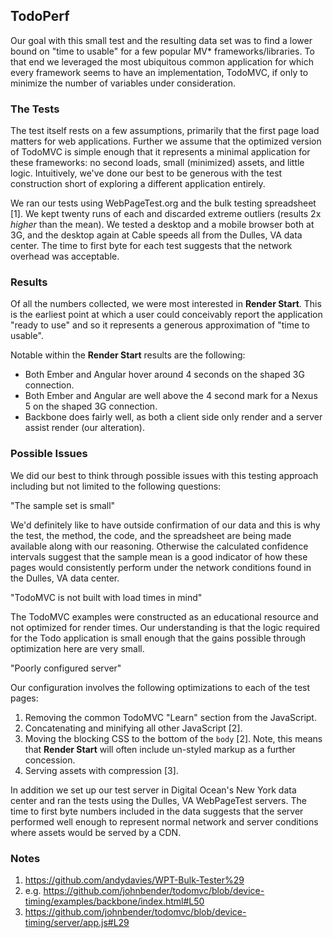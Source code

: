 ## TodoPerf

Our goal with this small test and the resulting data set was to find a lower bound on "time to usable" for a few popular MV* frameworks/libraries. To that end we leveraged the most ubiquitous common application for which every framework seems to have an implementation, TodoMVC, if only to minimize the number of variables under consideration.

### The Tests

The test itself rests on a few assumptions, primarily that the first page load matters for web applications. Further we assume that the optimized version of TodoMVC is simple enough that it represents a minimal application for these frameworks: no second loads, small (minimized) assets, and little logic. Intuitively, we've done our best to be generous with the test construction short of exploring a different application entirely.

We ran our tests using WebPageTest.org and the bulk testing spreadsheet [1]. We kept twenty runs of each and discarded extreme outliers (results 2x *higher* than the mean). We tested a desktop and a mobile browser both at 3G, and the desktop again at Cable speeds all from the Dulles, VA data center. The time to first byte for each test suggests that the network overhead was acceptable.

### Results

Of all the numbers collected, we were most interested in **Render Start**. This is the earliest point at which a user could conceivably report the application "ready to use" and so it represents a generous approximation of "time to usable".

Notable within the **Render Start** results are the following:

* Both Ember and Angular hover around 4 seconds on the shaped 3G connection.
* Both Ember and Angular are well above the 4 second mark for a Nexus 5 on the shaped 3G connection.
* Backbone does fairly well, as both a client side only render and a server assist render (our alteration).

### Possible Issues

We did our best to think through possible issues with this testing approach including but not limited to the following questions:

"The sample set is small"

We'd definitely like to have outside confirmation of our data and this is why the test, the method, the code, and the spreadsheet are being made available along with our reasoning. Otherwise the calculated confidence intervals suggest that the sample mean is a good indicator of how these pages would consistently perform under the network conditions found in the Dulles, VA data center.

"TodoMVC is not built with load times in mind"

The TodoMVC examples were constructed as an educational resource and not optimized for render times. Our understanding is that the logic required for the Todo application is small enough that the gains possible through optimization here are very small.

"Poorly configured server"

Our configuration involves the following optimizations to each of the test pages:

1. Removing the common TodoMVC "Learn" section from the JavaScript.
2. Concatenating and minifying all other JavaScript [2].
3. Moving the blocking CSS to the bottom of the `body` [2]. Note, this means that **Render Start** will often include un-styled markup as a further concession.
4. Serving assets with compression [3].

In addition we set up our test server in Digital Ocean's New York data center and ran the tests using the Dulles, VA WebPageTest servers. The time to first byte numbers included in the data suggests that the server performed well enough to represent normal network and server conditions where assets would be served by a CDN.

### Notes

1. https://github.com/andydavies/WPT-Bulk-Tester%29
2. e.g. https://github.com/johnbender/todomvc/blob/device-timing/examples/backbone/index.html#L50
3. https://github.com/johnbender/todomvc/blob/device-timing/server/app.js#L29
